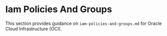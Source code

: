 # Iam Policies And Groups

This section provides guidance on `iam-policies-and-groups.md` for Oracle Cloud Infrastructure (OCI).